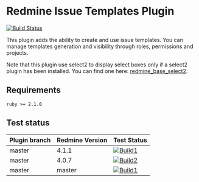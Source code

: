 Redmine Issue Templates Plugin
======================

[![Build Status](https://travis-ci.com/nanego/redmine_templates.svg?branch=master)](https://travis-ci.com/nanego/redmine_templates)

This plugin adds the ability to create and use issue templates.
You can manage templates generation and visibility through roles, permissions and projects.

Note that this plugin use select2 to display select boxes only if a select2 plugin has been installed. You can find one here: [redmine_base_select2](https://github.com/jbbarth/redmine_base_select2).

## Requirements

    ruby >= 2.1.0
    
## Test status

|Plugin branch| Redmine Version   | Test Status |
|-------------|-------------------|-------------------| 
|master       | 4.1.1             | [![Build1][1]][5] |  
|master       | 4.0.7             | [![Build2][2]][5] |
|master       | master            | [![Build1][3]][5] | 

[1]: https://travis-matrix-badges.herokuapp.com/repos/nanego/redmine_templates/branches/master/1?use_travis_com=true
[2]: https://travis-matrix-badges.herokuapp.com/repos/nanego/redmine_templates/branches/master/2?use_travis_com=true
[3]: https://travis-matrix-badges.herokuapp.com/repos/nanego/redmine_templates/branches/master/3?use_travis_com=true
[5]: https://travis-ci.com/nanego/redmine_templates
